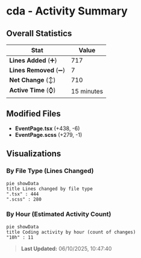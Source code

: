 # cda - Activity Summary 

## Overall Statistics

| Stat                   | Value                                                             |
| ---------------------- | ----------------------------------------------------------------- |
| **Lines Added** (➕)   | 717                                          |
| **Lines Removed** (➖) | 7                                        |
| **Net Change** (↕)    | 710                |
| **Active Time** (⌚)   | 15 minutes |


## Modified Files
- **EventPage.tsx** (+438, -6)
- **EventPage.scss** (+279, -1)

## Visualizations

### By File Type (Lines Changed)

```mermaid
pie showData
title Lines changed by file type
".tsx" : 444
".scss" : 280
```

### By Hour (Estimated Activity Count)

```mermaid
pie showData
title Coding activity by hour (count of changes)
"10h" : 11
```


> **Last Updated:** 06/10/2025, 10:47:40
